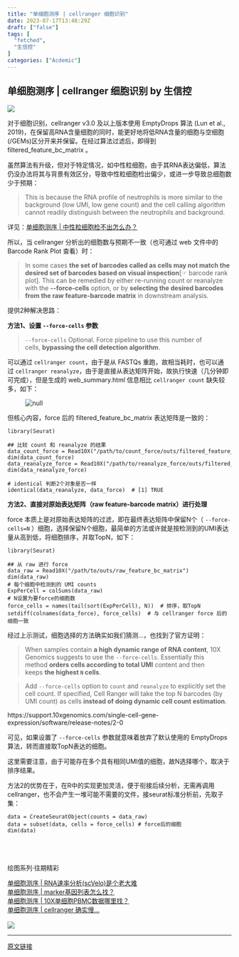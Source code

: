```yaml
---
title: "单细胞测序 | cellranger 细胞识别"
date: 2023-07-17T13:48:29Z
draft: ["false"]
tags: [
  "fetched",
  "生信控"
]
categories: ["Acdemic"]
---
```

单细胞测序 | cellranger 细胞识别 by 生信控
------
<div><p><img data-ratio="0.15625" data-src="https://mmbiz.qpic.cn/mmbiz_gif/GXnBwOcM857kicu3mN7sf73m53xRalJjvkd6jjlWBRqHTic97up9smWS7lZjB6py0O5l0hus3g6lyiaCBdc6fCkcQ/640?wx_fmt=gif&amp;wxfrom=5&amp;wx_lazy=1" data-w="640" src="https://mmbiz.qpic.cn/mmbiz_gif/GXnBwOcM857kicu3mN7sf73m53xRalJjvkd6jjlWBRqHTic97up9smWS7lZjB6py0O5l0hus3g6lyiaCBdc6fCkcQ/640?wx_fmt=gif&amp;wxfrom=5&amp;wx_lazy=1"></p><p><span>对于细胞识别，cellranger v3.0 及以上版本使用 </span><span>EmptyDrops</span><span> 算法 (Lun et al., 2019)，在保留高RNA含量细胞的同时，能更好地将低RNA含量的细胞与空细胞(/GEMs)区分开来并保留。在经过算法过滤后，即得到 filtered_feature_bc_matrix 。</span><br></p><p>虽然算法有升级，但对于特定情况，如中性粒细胞，由于其RNA表达偏低，算法仍没办法将其与背景有效区分，导致中性粒细胞检出偏少，或进一步导致总细胞数少于预期：</p><blockquote><p>This is because the RNA profile of neutrophils is more similar to the background (low UMI, low gene count) and the cell calling algorithm cannot readily distinguish between the neutrophils and background.</p></blockquote><p>详见：<a target="_blank" href="http://mp.weixin.qq.com/s?__biz=MzIyNzk1NjUxOA==&amp;mid=2247485534&amp;idx=1&amp;sn=efb394aebe82b57bc619b4997c8dfba5&amp;chksm=e8580a17df2f8301d1c6d96ab547f08c476aeb6593e6c0bd8340dba14bc5a093d5fd8f9e7eec&amp;scene=21#wechat_redirect" textvalue="单细胞测序 | 中性粒细胞检不出怎么办？" linktype="text" imgurl="" imgdata="null" data-itemshowtype="0" tab="innerlink" data-linktype="2">单细胞测序 | 中性粒细胞检不出怎么办？</a></p><p>所以，当 cellranger 分析出的细胞数与预期不一致（也可通过 web 文件中的 Barcode Rank Plot 查看）时：</p><blockquote><p>In some cases <strong>the set of barcodes called as cells may not match the desired set of barcodes based on visual inspection</strong>[☞ barcode rank plot]. This can be remedied by either re-running count or reanalyze with the <strong><span>--force-cells</span></strong> option, or by <strong>selecting the desired barcodes from the raw feature-barcode matrix</strong> in downstream analysis.</p></blockquote><p>提供2种解决思路：</p><p><strong>方法1、设置 <code>--force-cells</code> 参数</strong></p><blockquote><p><code>--force-cells</code> <span>Optional.</span> Force pipeline to use this number of cells, <strong>bypassing the cell detection algorithm</strong>.</p></blockquote><p>可以通过 <code>cellranger count</code>，由于是从 FASTQs 重跑，故相当耗时，也可以通过 <code>cellranger reanalyze</code>，由于是直接从表达矩阵开始，故执行快速（几分钟即可完成），但是生成的 web_summary.html 信息相比 <code>cellranger count</code> 缺失较多，如下：</p><figure><img data-ratio="0.45507246376811594" data-src="https://mmbiz.qpic.cn/mmbiz_png/GXnBwOcM854u1LnM8ic4Uwgz3G3faaWNsz8ZxZme3Pibibo1KxV3YvkkMoOQpDtQHWwYBCPXtVMPn4ziaGiawOjCDpQ/640?wx_fmt=png" data-type="png" data-w="1035" title="null" src="https://mmbiz.qpic.cn/mmbiz_png/GXnBwOcM854u1LnM8ic4Uwgz3G3faaWNsz8ZxZme3Pibibo1KxV3YvkkMoOQpDtQHWwYBCPXtVMPn4ziaGiawOjCDpQ/640?wx_fmt=png"></figure><p>但核心内容，force 后的 filtered_feature_bc_matrix 表达矩阵是一致的：</p><pre><code>library(Seurat)<br><br><span>## 比较 count 和 reanalyze 的结果</span><br>data_count_force = Read10X(<span>"/path/to/count_force/outs/filtered_feature_bc_matrix"</span>)<br><span>dim</span>(data_count_force)<br>data_reanalyze_force = Read10X(<span>"/path/to/reanalyze_force/outs/filtered_feature_bc_matrix"</span>)<br><span>dim</span>(data_reanalyze_force)<br><br><span># identical 判断2个对象是否一样</span><br>identical(data_reanalyze, data_force)  <span># [1] TRUE</span></code></pre><p><strong><span>方法2、直接对原始表达矩阵（raw feature-barcode matrix）进行处理</span></strong><span></span><br></p><p>force 本质上是对原始表达矩阵的过滤，即在最终表达矩阵中保留N个（ <code>--force-cells=N</code> ）细胞，选择保留N个细胞，最简单的方法或许就是按检测到的UMI表达量从高到低，将细胞排序，并取TopN，如下：</p><pre><code>library(Seurat)<br><br><span>## 从 raw 进行 force</span><br>data_raw = Read10X(<span>"/path/to/outs/raw_feature_bc_matrix"</span>)<br><span>dim</span>(data_raw)<br><span># 每个细胞中检测到的 UMI counts</span><br>ExpPerCell = colSums(data_raw)<br><span># N设置为要force的细胞数</span><br>force_cells = <span>names</span>(tail(sort(ExpPerCell), N))  <span># 排序，取TopN</span><br>setdiff(colnames(data_force), force_cells)  <span># 与 cellranger force 后的细胞一致</span></code></pre><p>经过上示测试，细胞选择<span>的</span>方法确实如我们猜测...，也找到了官方证明：</p><blockquote><p>When samples contain <strong>a high dynamic range of RNA content</strong>, 10X Genomics suggests to use the <code>--force-cells</code>. Essentially this method <strong>orders cells according to total UMI</strong> content and then keeps <strong>the highest <code>N</code> cells</strong>.</p></blockquote><blockquote><p>Add <code>--force-cells</code> option to <code>count</code> and <code>reanalyze</code> to explicitly set the cell count. If specified, Cell Ranger will take the top N barcodes (by UMI count) as cells <strong>instead of doing dynamic cell count estimation</strong>.</p></blockquote><p><span>https://support.10xgenomics.com/single-cell-gene-expression/software/release-notes/2-0</span></p><p>可见，如果设置了 <code>--force-cells</code> 参数就意味着放弃了默认使用的 EmptyDrops 算法，转而直接取TopN表达的细胞。</p><p>这里需要注意，由于可能存在多个具有相同UMI值的细胞，故N选择哪个，取决于排序结果。</p><p>方法2的优势在于，在R中的实现更加灵活，便于衔接后续分析，无需再调用cellranger，也不会产生一堆可能不需要的文件，接seurat标准分析前，先取子集：</p><pre><code>data = CreateSeuratObject(counts = data_raw)<br>data = subset(data, cells = force_cells) <span># force后的细胞</span><br><span>dim</span>(data)</code></pre><section data-darkmode-bgcolor="rgb(36, 36, 36)"><section data-darkmode-bgcolor="rgb(36, 36, 36)"><img data-ratio="0.3208955223880597" data-type="gif" data-w="134" width="4em" data-src="https://mmbiz.qpic.cn/mmbiz_gif/GXnBwOcM854H437mZXWZCJTqTQZhyDcYEQ1bk43JRXIlfjwwevW2rqZ8vibL9sSVlToSrLNtSjpJqxkHic4E8UAg/640?wx_fmt=gif&amp;wxfrom=5&amp;wx_lazy=1" src="https://mmbiz.qpic.cn/mmbiz_gif/GXnBwOcM854H437mZXWZCJTqTQZhyDcYEQ1bk43JRXIlfjwwevW2rqZ8vibL9sSVlToSrLNtSjpJqxkHic4E8UAg/640?wx_fmt=gif&amp;wxfrom=5&amp;wx_lazy=1"></section><section data-darkmode-bgcolor="rgb(36, 36, 36)"><br data-darkmode-bgcolor="rgb(36, 36, 36)"></section></section><section data-darkmode-bgcolor="rgb(36, 36, 36)"><br></section><section data-tools="135编辑器" data-id="93199" data-darkmode-bgcolor="rgb(36, 36, 36)" data-style='white-space: normal; max-width: 100%; box-sizing: border-box; background-color: rgb(255, 255, 255); color: rgba(255, 255, 255, 0.8); font-family: -apple-system-font, system-ui, "Helvetica Neue", "PingFang SC", "Hiragino Sans GB", "Microsoft YaHei UI", "Microsoft YaHei", Arial, sans-serif; letter-spacing: 0.544px; border-width: 0px; border-style: none; border-color: initial; overflow-wrap: break-word !important;'><section><section data-darkmode-bgcolor="rgb(36, 36, 36)"><section data-darkmode-bgcolor="rgb(36, 36, 36)"><section data-darkmode-bgcolor="rgb(36, 36, 36)" data-style="margin-left: 5px; padding-right: 15px; padding-left: 15px; max-width: 100%; box-sizing: border-box; border-color: rgb(0, 0, 0); border-width: 1px; border-style: solid; background: rgb(255, 181, 2); display: inline-block; font-size: 12px; overflow-wrap: break-word !important;"><p data-darkmode-bgcolor="rgb(36, 36, 36)"><span data-darkmode-bgcolor="rgb(36, 36, 36)">绘图系列·往期精彩</span></p></section></section></section></section><section data-darkmode-bgcolor="rgb(36, 36, 36)" data-darkmode-color="rgb(167, 167, 167)" data-style="margin-top: -5.5px; padding: 1em 0.8em; max-width: 100%; box-sizing: border-box; border-color: rgb(0, 0, 0); font-size: 14px; letter-spacing: 1.5px; line-height: 1.75em; border-width: 1px; border-style: solid; overflow-wrap: break-word !important;"><section><a target="_blank" href="http://mp.weixin.qq.com/s?__biz=MzIyNzk1NjUxOA==&amp;mid=2247485476&amp;idx=1&amp;sn=19338ab7883f1369fc60f7b99b2b7d04&amp;chksm=e8580a6ddf2f837bad80bdcabb4de23f4b4552ab78b3652492099dc3188806f831633c10fb67&amp;scene=21#wechat_redirect" textvalue="单细胞测序 | RNA速率分析(scVelo)是个老大难" linktype="text" imgurl="" imgdata="null" data-itemshowtype="0" tab="innerlink" data-linktype="2" hasload="1">单细胞测序 | RNA速率分析(scVelo)是个老大难</a><br></section><section><a target="_blank" href="http://mp.weixin.qq.com/s?__biz=MzIyNzk1NjUxOA==&amp;mid=2247485430&amp;idx=1&amp;sn=e72993461ae8a9c7321e843fc1a68303&amp;chksm=e85805bfdf2f8ca9a2b445e7177c4634b6730e9f627755c1a9eeebab65bc883da98937976923&amp;scene=21#wechat_redirect" textvalue="单细胞测序 | marker基因列表怎么找？" linktype="text" imgurl="" imgdata="null" data-itemshowtype="0" tab="innerlink" data-linktype="2" hasload="1">单细胞测序 | marker基因列表怎么找？</a><br></section><section><a target="_blank" href="http://mp.weixin.qq.com/s?__biz=MzIyNzk1NjUxOA==&amp;mid=2247485489&amp;idx=1&amp;sn=0eb427bc184e513f04bb3d1328d01847&amp;chksm=e8580a78df2f836e70365148daae4d0fb2796ad4334d9b34d68dd2daffaefb31f9f6d8dab1ad&amp;scene=21#wechat_redirect" textvalue="单细胞测序 | 10X单细胞PBMC数据哪里找？" linktype="text" imgurl="" imgdata="null" data-itemshowtype="0" tab="innerlink" data-linktype="2" hasload="1">单细胞测序 | 10X单细胞PBMC数据哪里找？</a><br></section><section><a target="_blank" href="http://mp.weixin.qq.com/s?__biz=MzIyNzk1NjUxOA==&amp;mid=2247485577&amp;idx=1&amp;sn=fd06cc38190d9cc4624d42504c841575&amp;chksm=e8580ac0df2f83d65dbc2bba62d7aa476ad450afcbd46258702ffc356edf99af5271ef426110&amp;scene=21#wechat_redirect" textvalue="单细胞测序 | cellranger 确实慢..." linktype="text" imgurl="" imgdata="null" data-itemshowtype="0" tab="innerlink" data-linktype="2">单细胞测序 | cellranger 确实慢...</a><br></section></section></section><section><br></section><section><img data-ratio="0.593939393939394" data-src="https://mmbiz.qpic.cn/mmbiz_png/GXnBwOcM854H437mZXWZCJTqTQZhyDcYqmIeAAMEcFe5NZQ9YmGwbRQibdWzd6P26ibllZtaVzicc5IzBj9ibW2xqA/640?wx_fmt=jpeg&amp;wxfrom=5&amp;wx_lazy=1&amp;wx_co=1" data-type="jpeg" data-w="825" src="https://mmbiz.qpic.cn/mmbiz_png/GXnBwOcM854H437mZXWZCJTqTQZhyDcYqmIeAAMEcFe5NZQ9YmGwbRQibdWzd6P26ibllZtaVzicc5IzBj9ibW2xqA/640?wx_fmt=jpeg&amp;wxfrom=5&amp;wx_lazy=1&amp;wx_co=1"></section><p><mp-style-type data-value="3"></mp-style-type></p></div>  
<hr>
<a href="https://mp.weixin.qq.com/s/-kmB050MJdazzIU-ueadsw",target="_blank" rel="noopener noreferrer">原文链接</a>
